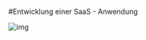 #Entwicklung einer SaaS - Anwendung
  
![img](https://github.com/Erlix322/training/Architecture.svg)


